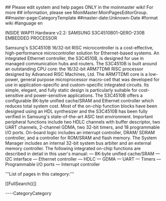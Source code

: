 \#\# Please edit system and help pages ONLY in the moinmaster wiki! For
more \#\# information, please see MoinMaster:MoinPagesEditorGroup.
\#\#master-page:CategoryTemplate \#\#master-date:Unknown-Date \#format
wiki \#language en

INSIDE WAP11 Hardware v2.2: SAMSUNG S3C4510B01-QERO-230B EMBEDDED
PROCESSOR

Samsung's S3C4510B 16/32-bit RISC microcontroller is a cost-effective,
high-performance microcontroller solution for Ethernet-based systems. An
integrated Ethernet controller, the S3C4510B, is designed for use in
managed communication hubs and routers. The S3C4510B is built around an
outstanding CPU core: the 16/32-bit ARM7TDMI RISC processor designed by
Advanced RISC Machines, Ltd. The ARM7TDMI core is a low-power, general
purpose microprocessor macro-cell that was developed for use in
application-specific and custom-specific integrated circuits. Its
simple, elegant, and fully static design is particularly suitable for
cost-sensitive and power-sensitive applications. The S3C4510B offers a
configurable 8K-byte unified cache/SRAM and Ethernet controller which
reduces total system cost. Most of the on-chip function blocks have been
designed using an HDL synthesizer and the S3C4510B has been fully
verified in Samsung's state-of-the-art ASIC test environment. Important
peripheral functions include two HDLC channels with buffer descriptor,
two UART channels, 2-channel GDMA, two 32-bit timers, and 18
programmable I/O ports. On-board logic includes an interrupt controller,
DRAM/ SDRAM controller, and a controller for ROM/SRAM and flash memory.
The System Manager includes an internal 32-bit system bus arbiter and an
external memory controller. The following integrated on-chip functions
are described in detail in this user's manual: — 8K-byte unified
cache/SRAM — I2C interface — Ethernet controller — HDLC — GDMA — UART —
Timers — Programmable I/O ports — Interrupt controller

'''List of pages in this category:'''

\[\[FullSearch()\]\]

----CategoryCategory

